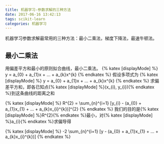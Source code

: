 ```yaml
---
title: 机器学习-参数求解的三种方法
date: 2017-06-16 13:42:13
tags: scikit-learn
categories: 机器学习
---
```

机器学习参数求解最常用的三种方法：最小二乘法，梯度下降法，最速牛顿法。

## 最小二乘法
用偏差平方和最小的原则拟合曲线，最小二乘法。
{% katex [displayMode] %}
y = a_{0} + a_{1}x + ... + a_{k}x^{k}
{% endkatex %}
假设多项式为
{% katex [displayMode] %}
y = a_{0} + a_{1}x + ... + a_{k}x^{k}
{% endkatex %}
求偏差平方和，即各已知点{% katex [displayMode] %}(x_{i}, y_{i}){% endkatex %}到这条曲线的距离之和<br />

{% katex [displayMode] %}
R^{2} = \sum_{n}^{i=1} [y_{i} - (a_{0} + a_{1}x_{1} + ... + a_{k}x_{i}^{k})]^{2}
{% endkatex %}
我们的目的是{% katex [displayMode] %}R^{2}{% endkatex %}最小，对{% katex [displayMode] %}a_{i}{% endkatex %}求偏导得<br />

{% katex [displayMode] %}
-2 \sum_{n}^{i=1} [y - (a_{0} + a_{1}x_{1} + ... + a_{k}x_{i}^{k})]
{% endkatex %}
